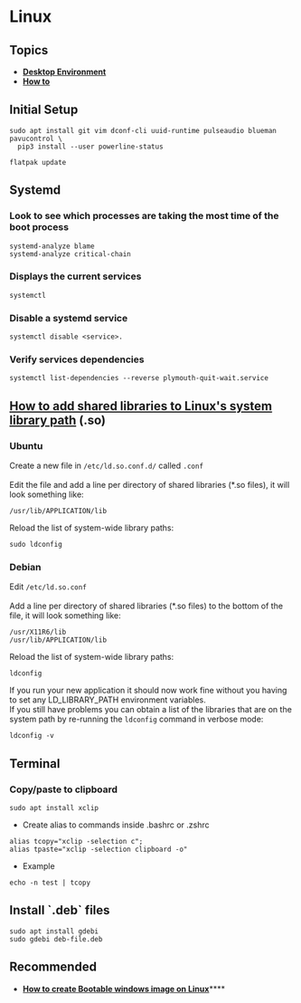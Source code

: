 # Linux

##

## Topics

* ****[**Desktop Environment**](desktop-environment/)****
* ****[**How to**](how-to/)****

## Initial Setup

```
sudo apt install git vim dconf-cli uuid-runtime pulseaudio blueman pavucontrol \
  pip3 install --user powerline-status
```

```
flatpak update
```

## Systemd

### Look to see which processes are taking the most time of the boot process

```
systemd-analyze blame
systemd-analyze critical-chain
```

### Displays the current services

```
systemctl
```

### Disable a systemd service

```
systemctl disable <service>.
```

### Verify services dependencies

```
systemctl list-dependencies --reverse plymouth-quit-wait.service
```

## [How to add shared libraries to Linux's system library path](https://blog.andrewbeacock.com/2007/10/how-to-add-shared-libraries-to-linuxs.html) **(.so)**

### **Ubuntu**

Create a new file in `/etc/ld.so.conf.d/` called `.conf`\
\
Edit the file and add a line per directory of shared libraries (\*.so files), it will look something like:

```
/usr/lib/APPLICATION/lib
```

Reload the list of system-wide library paths:

```
sudo ldconfig
```

### **Debian**

Edit `/etc/ld.so.conf`\
\
Add a line per directory of shared libraries (\*.so files) to the bottom of the file, it will look something like:

```
/usr/X11R6/lib
/usr/lib/APPLICATION/lib
```

Reload the list of system-wide library paths:

```
ldconfig
```

If you run your new application it should now work fine without you having to set any LD\_LIBRARY\_PATH environment variables.\
If you still have problems you can obtain a list of the libraries that are on the system path by re-running the `ldconfig` command in verbose mode:

```
ldconfig -v
```

## Terminal

### Copy/paste to clipboard

```
sudo apt install xclip
```

* Create alias to commands inside .bashrc or .zshrc

```
alias tcopy="xclip -selection c"; 
alias tpaste="xclip -selection clipboard -o"
```

* Example

```
echo -n test | tcopy
```

## Install \`.deb\` files

```
sudo apt install gdebi
sudo gdebi deb-file.deb
```

## Recommended

* [**How to create Bootable windows image on Linux**](https://github.com/slacka/WoeUSB)****
